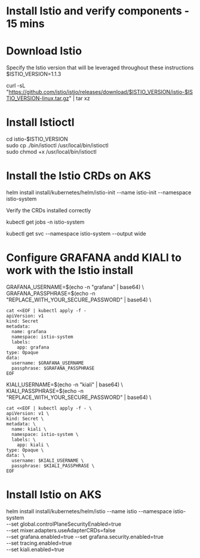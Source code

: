 # Install Istio and verify components - 15 mins

# Download Istio

Specify the Istio version that will be leveraged throughout these instructions \
$ISTIO_VERSION=1.1.3

curl -sL "https://github.com/istio/istio/releases/download/$ISTIO_VERSION/istio-$ISTIO_VERSION-linux.tar.gz" | tar xz

# Install Istioctl

cd istio-$ISTIO_VERSION \
sudo cp ./bin/istioctl /usr/local/bin/istioctl \
sudo chmod +x /usr/local/bin/istioctl

# Install the Istio CRDs on AKS
helm install install/kubernetes/helm/istio-init --name istio-init --namespace istio-system

Verify the CRDs installed correctly

kubectl get jobs -n istio-system

kubectl get svc --namespace istio-system --output wide

# Configure GRAFANA andd KIALI to work with the Istio install


GRAFANA_USERNAME=$(echo -n "grafana" | base64) \
GRAFANA_PASSPHRASE=$(echo -n "REPLACE_WITH_YOUR_SECURE_PASSWORD" | base64) \

```
cat <<EOF | kubectl apply -f -
apiVersion: v1
kind: Secret
metadata:
  name: grafana
  namespace: istio-system
  labels:
    app: grafana
type: Opaque
data:
  username: $GRAFANA_USERNAME
  passphrase: $GRAFANA_PASSPHRASE
EOF
```


KIALI_USERNAME=$(echo -n "kiali" | base64) \
KIALI_PASSPHRASE=$(echo -n "REPLACE_WITH_YOUR_SECURE_PASSWORD" | base64) \

```
cat <<EOF | kubectl apply -f - \
apiVersion: v1 \
kind: Secret \
metadata: \
  name: kiali \
  namespace: istio-system \
  labels: \
    app: kiali \
type: Opaque \
data: \
  username: $KIALI_USERNAME \
  passphrase: $KIALI_PASSPHRASE \
EOF
```

# Install Istio on AKS

helm install install/kubernetes/helm/istio --name istio --namespace istio-system \
  --set global.controlPlaneSecurityEnabled=true \
  --set mixer.adapters.useAdapterCRDs=false \
  --set grafana.enabled=true --set grafana.security.enabled=true \
  --set tracing.enabled=true \
  --set kiali.enabled=true


